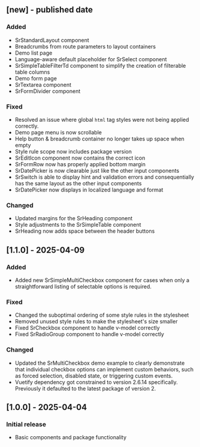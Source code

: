 ## [new] - published date
### Added
- SrStandardLayout component
- Breadcrumbs from route parameters to layout containers
- Demo list page
- Language-aware default placeholder for SrSelect component
- SrSimpleTableFilterTd component to simplify the creation of filterable table columns
- Demo form page
- SrTextarea component
- SrFormDivider component

### Fixed
- Resolved an issue where global `html` tag styles were not being applied correctly.
- Demo page menu is now scrollable
- Help button & breadcrumb container no longer takes up space when empty
- Style rule scope now includes package version
- SrEditIcon component now contains the correct icon
- SrFormRow now has properly applied bottom margin
- SrDatePicker is now clearable just like the other input components
- SrSwitch is able to display hint and validation errors and consequentially has the same layout as the other input components
- SrDatePicker now displays in localized language and format

### Changed
- Updated margins for the SrHeading component
- Style adjustments to the SrSimpleTable component
- SrHeading now adds space between the header buttons


## [1.1.0] - 2025-04-09
### Added
- Added new SrSimpleMultiCheckbox component for cases when only a straightforward listing of selectable options is required.

### Fixed
- Changed the suboptimal ordering of some style rules in the stylesheet
- Removed unused style rules to make the stylesheet's size smaller
- Fixed SrCheckbox component to handle v-model correctly
- Fixed SrRadioGroup component to handle v-model correctly

### Changed
- Updated the SrMultiCheckbox demo example to clearly demonstrate that individual checkbox options can implement custom behaviors, such as forced selection, disabled state, or triggering custom events.
- Vuetify dependency got constrained to version 2.6.14 specifically. Previously it defaulted to the latest package of version 2.

## [1.0.0] - 2025-04-04
### Initial release
- Basic components and package functionality
